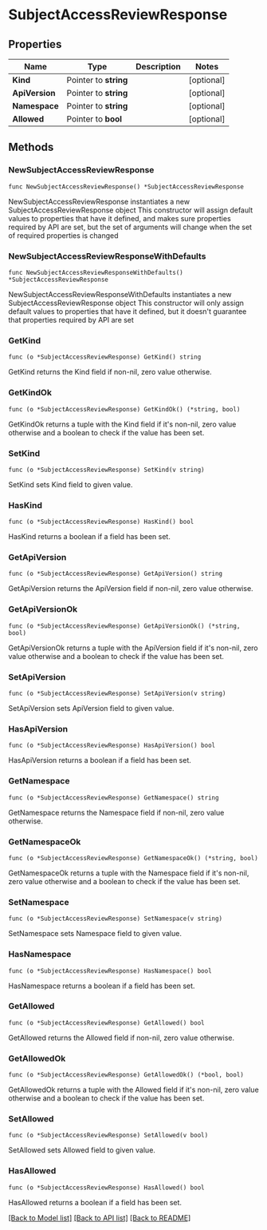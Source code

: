 # SubjectAccessReviewResponse

## Properties

Name | Type | Description | Notes
------------ | ------------- | ------------- | -------------
**Kind** | Pointer to **string** |  | [optional] 
**ApiVersion** | Pointer to **string** |  | [optional] 
**Namespace** | Pointer to **string** |  | [optional] 
**Allowed** | Pointer to **bool** |  | [optional] 

## Methods

### NewSubjectAccessReviewResponse

`func NewSubjectAccessReviewResponse() *SubjectAccessReviewResponse`

NewSubjectAccessReviewResponse instantiates a new SubjectAccessReviewResponse object
This constructor will assign default values to properties that have it defined,
and makes sure properties required by API are set, but the set of arguments
will change when the set of required properties is changed

### NewSubjectAccessReviewResponseWithDefaults

`func NewSubjectAccessReviewResponseWithDefaults() *SubjectAccessReviewResponse`

NewSubjectAccessReviewResponseWithDefaults instantiates a new SubjectAccessReviewResponse object
This constructor will only assign default values to properties that have it defined,
but it doesn't guarantee that properties required by API are set

### GetKind

`func (o *SubjectAccessReviewResponse) GetKind() string`

GetKind returns the Kind field if non-nil, zero value otherwise.

### GetKindOk

`func (o *SubjectAccessReviewResponse) GetKindOk() (*string, bool)`

GetKindOk returns a tuple with the Kind field if it's non-nil, zero value otherwise
and a boolean to check if the value has been set.

### SetKind

`func (o *SubjectAccessReviewResponse) SetKind(v string)`

SetKind sets Kind field to given value.

### HasKind

`func (o *SubjectAccessReviewResponse) HasKind() bool`

HasKind returns a boolean if a field has been set.

### GetApiVersion

`func (o *SubjectAccessReviewResponse) GetApiVersion() string`

GetApiVersion returns the ApiVersion field if non-nil, zero value otherwise.

### GetApiVersionOk

`func (o *SubjectAccessReviewResponse) GetApiVersionOk() (*string, bool)`

GetApiVersionOk returns a tuple with the ApiVersion field if it's non-nil, zero value otherwise
and a boolean to check if the value has been set.

### SetApiVersion

`func (o *SubjectAccessReviewResponse) SetApiVersion(v string)`

SetApiVersion sets ApiVersion field to given value.

### HasApiVersion

`func (o *SubjectAccessReviewResponse) HasApiVersion() bool`

HasApiVersion returns a boolean if a field has been set.

### GetNamespace

`func (o *SubjectAccessReviewResponse) GetNamespace() string`

GetNamespace returns the Namespace field if non-nil, zero value otherwise.

### GetNamespaceOk

`func (o *SubjectAccessReviewResponse) GetNamespaceOk() (*string, bool)`

GetNamespaceOk returns a tuple with the Namespace field if it's non-nil, zero value otherwise
and a boolean to check if the value has been set.

### SetNamespace

`func (o *SubjectAccessReviewResponse) SetNamespace(v string)`

SetNamespace sets Namespace field to given value.

### HasNamespace

`func (o *SubjectAccessReviewResponse) HasNamespace() bool`

HasNamespace returns a boolean if a field has been set.

### GetAllowed

`func (o *SubjectAccessReviewResponse) GetAllowed() bool`

GetAllowed returns the Allowed field if non-nil, zero value otherwise.

### GetAllowedOk

`func (o *SubjectAccessReviewResponse) GetAllowedOk() (*bool, bool)`

GetAllowedOk returns a tuple with the Allowed field if it's non-nil, zero value otherwise
and a boolean to check if the value has been set.

### SetAllowed

`func (o *SubjectAccessReviewResponse) SetAllowed(v bool)`

SetAllowed sets Allowed field to given value.

### HasAllowed

`func (o *SubjectAccessReviewResponse) HasAllowed() bool`

HasAllowed returns a boolean if a field has been set.


[[Back to Model list]](../README.md#documentation-for-models) [[Back to API list]](../README.md#documentation-for-api-endpoints) [[Back to README]](../README.md)



